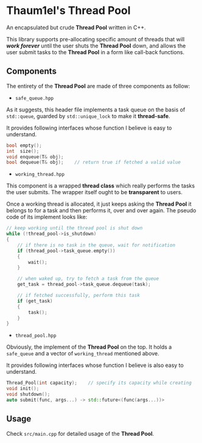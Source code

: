 # Thaum1el's Thread Pool

An encapsulated but crude **Thread Pool** written in C++.  

This library supports pre-allocating specific amount of threads that will ***work forever*** until the user shuts the **Thread Pool** down, and allows the user submit tasks to the **Thread Pool** in a form like call-back functions.  

## Components

The entirety of the **Thread Pool** are made of three components as follow: 

* `safe_queue.hpp`

As it suggests, this header file implements a task queue on the basis of `std::queue`, guarded by `std::unique_lock` to make it **thread-safe**.

It provides following interfaces whose function I believe is easy to understand.

```C++
bool empty();
int  size();
void enqueue(T& obj);
bool dequeue(T& obj);    // return true if fetched a valid value
```

* `working_thread.hpp`

This component is a wrapped **thread class** which really performs the tasks the user submits. The wrapper itself ought to be **transparent** to users.

Once a working thread is allocated, it just keeps asking the **Thread Pool** it belongs to for a task and then performs it, over and over again. The pseudo code of its implement looks like:

```C++
// keep working until the thread pool is shut down
while (!thread_pool->is_shutdown)
{
    // if there is no task in the queue, wait for notification
    if (thread_pool->task_queue.empty())
    {
        wait();
    }

    // when waked up, try to fetch a task from the queue
    get_task = thread_pool->task_queue.dequeue(task);

    // if fetched successfully, perform this task
    if (get_task)
    {
        task();
    }
}
```

* `thread_pool.hpp`

Obviously, the implement of the **Thread Pool** on the top. It holds a `safe_queue` and a vector of `working_thread` mentioned above.

It provides following interfaces whose function I believe is also easy to understand.

```C++
Thread_Pool(int capacity);    // specify its capacity while creating
void init();
void shutdown();
auto submit(func, args...) -> std::future<(func(args...))>
```

## Usage

Check `src/main.cpp` for detailed usage of the **Thread Pool**.